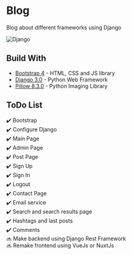 # Blog
Blog about different frameworks using Django

<img alt="Django" src="https://img.shields.io/badge/Django-3.0%20RELEASE-purple">

## Build With

* [Bootstrap 4](https://getbootstrap.com/) - HTML, CSS and JS library
* [Django 3.0](https://www.djangoproject.com/) - Python Web Framework
* [Pillow 8.3.0](https://pypi.org/project/Pillow/) - Python Imaging Library

## ToDo List

:heavy_check_mark: Bootstrap <br>
:heavy_check_mark: Configure Django <br>
:heavy_check_mark: Main Page <br>
:heavy_check_mark: Admin Page <br>
:heavy_check_mark: Post Page <br>
:heavy_check_mark: Sign Up <br>
:heavy_check_mark: Sign In <br>
:heavy_check_mark: Logout <br>
:heavy_check_mark: Contact Page <br>
:heavy_check_mark: Email service <br>
:heavy_check_mark: Search and search results page <br>
:heavy_check_mark: Hashtags and last posts <br>
:heavy_check_mark: Comments <br>
:soon: Make backend using Django Rest Framework <br>
:soon: Remake frontend using VueJs or NuxtJs <br>
